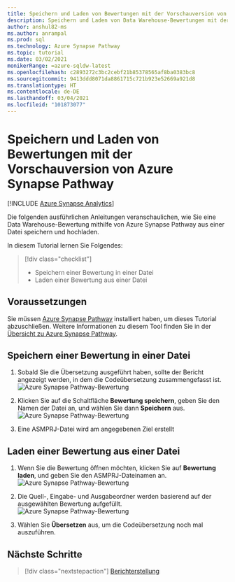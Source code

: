 ```yaml
---
title: Speichern und Laden von Bewertungen mit der Vorschauversion von Azure Synapse Pathway
description: Speichern und Laden von Data Warehouse-Bewertungen mit der Vorschauversion von Azure Synapse Pathway
author: anshul82-ms
ms.author: anrampal
ms.prod: sql
ms.technology: Azure Synapse Pathway
ms.topic: tutorial
ms.date: 03/02/2021
monikerRange: =azure-sqldw-latest
ms.openlocfilehash: c2893272c3bc2cebf21b85378565af8ba0383bc8
ms.sourcegitcommit: 9413ddd8071da8861715c721b923e52669a921d8
ms.translationtype: HT
ms.contentlocale: de-DE
ms.lasthandoff: 03/04/2021
ms.locfileid: "101873077"
---
```

# <a name="save-and-load-assessments-with-azure-synapse-pathway-preview"></a>Speichern und Laden von Bewertungen mit der Vorschauversion von Azure Synapse Pathway
[!INCLUDE [Azure Synapse Analytics](../../includes/applies-to-version/asa.md)]

Die folgenden ausführlichen Anleitungen veranschaulichen, wie Sie eine Data Warehouse-Bewertung mithilfe von Azure Synapse Pathway aus einer Datei speichern und hochladen.

In diesem Tutorial lernen Sie Folgendes:

> [!div class="checklist"]
> * Speichern einer Bewertung in einer Datei
> * Laden einer Bewertung aus einer Datei

## <a name="prerequisites"></a>Voraussetzungen

Sie müssen [Azure Synapse Pathway](synapse-pathway-download.md) installiert haben, um dieses Tutorial abzuschließen. Weitere Informationen zu diesem Tool finden Sie in der [Übersicht zu Azure Synapse Pathway](azure-synapse-pathway-overview.md).

## <a name="saving-an-assessment-to-a-file"></a>Speichern einer Bewertung in einer Datei
 
1. Sobald Sie die Übersetzung ausgeführt haben, sollte der Bericht angezeigt werden, in dem die Codeübersetzung zusammengefasst ist. ![Azure Synapse Pathway-Bewertung](./media/save-load-assessment/report-overview.png)
3. Klicken Sie auf die Schaltfläche **Bewertung speichern**, geben Sie den Namen der Datei an, und wählen Sie dann **Speichern** aus.
![Azure Synapse Pathway-Bewertung](./media/save-load-assessment/save-assessment.png)

4. Eine ASMPRJ-Datei wird am angegebenen Ziel erstellt

## <a name="loading-an-assessment-from-a-file"></a>Laden einer Bewertung aus einer Datei

1. Wenn Sie die Bewertung öffnen möchten, klicken Sie auf **Bewertung laden**, und geben Sie den ASMPRJ-Dateinamen an. ![Azure Synapse Pathway-Bewertung](./media/save-load-assessment/browse-location.png)

1. Die Quell-, Eingabe- und Ausgabeordner werden basierend auf der ausgewählten Bewertung aufgefüllt.
![Azure Synapse Pathway-Bewertung](./media/save-load-assessment/load-assessment.png)
1. Wählen Sie **Übersetzen** aus, um die Codeübersetzung noch mal auszuführen.

## <a name="next-steps"></a>Nächste Schritte

> [!div class="nextstepaction"]
> [Berichterstellung](report-generation.md)
